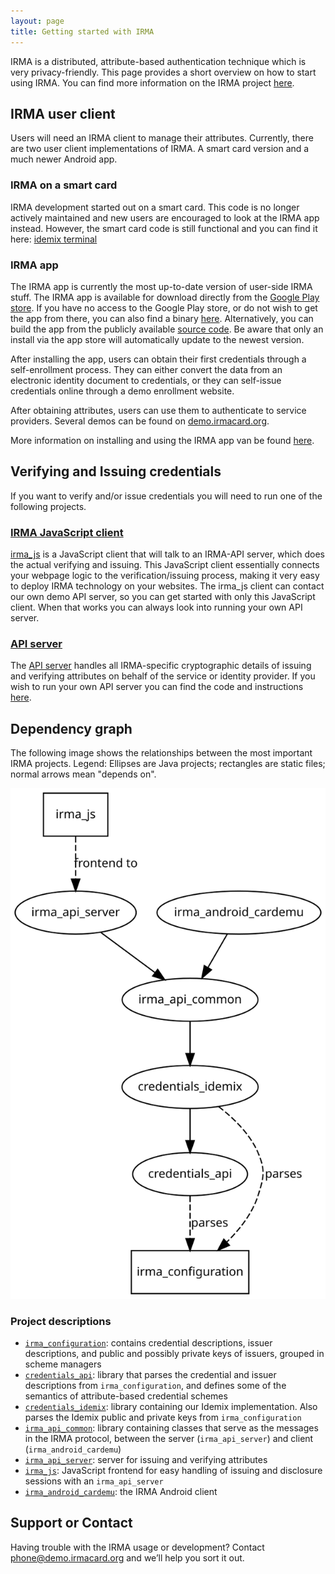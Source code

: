 ```yaml
---
layout: page
title: Getting started with IRMA
---
```


IRMA is a distributed, attribute-based authentication technique which is very privacy-friendly.
This page provides a short overview on how to start using IRMA.
You can find more information on the IRMA project [here](https://www.irmacard.org/).

## IRMA user client
Users will need an IRMA client to manage their attributes.
Currently, there are two user client implementations of IRMA.
A smart card version and a much newer Android app.

### IRMA on a smart card
IRMA development started out on a smart card.
This code is no longer actively maintained and new users are encouraged to look at the IRMA app instead.
However, the smart card code is still functional and you can find it here: [idemix terminal](https://github.com/credentials/idemix_terminal)

### IRMA app
The IRMA app is currently the most up-to-date version of user-side IRMA stuff.
The IRMA app is available for download directly from the [Google Play store](https://play.google.com/store/apps/details?id=org.irmacard.cardemu).
If you have no access to the Google Play store, or do not wish to get the app from there, you can also find a binary [here](https://www.irmacard.org/irmaphone/#install).
Alternatively, you can build the app from the publicly available [source code](https://github.com/credentials/irma_android_cardemu).
Be aware that only an install via the app store will automatically update to the newest version.

After installing the app, users can obtain their first credentials through a self-enrollment process.
They can either convert the data from an electronic identity document to credentials, or they can self-issue credentials online through a demo enrollment website.

After obtaining attributes, users can use them to authenticate to service providers.
Several demos can be found on [demo.irmacard.org](https://demo.irmacard.org/).

More information on installing and using the IRMA app van be found [here](https://www.irmacard.org/irmaphone/).


## Verifying and Issuing credentials
If you want to verify and/or issue credentials you will need to run one of the following projects.

### [IRMA JavaScript client](https://github.com/credentials/irma_js)
[irma_js](https://github.com/credentials/irma_js) is a JavaScript client that will talk to an IRMA-API server, which does the actual verifying and issuing.
This JavaScript client essentially connects your webpage logic to the verification/issuing process, making it very easy to deploy IRMA technology on your websites.
The irma_js client can contact our own demo API server, so you can get started with only this JavaScript client.
When that works you can always look into running your own API server.

### [API server](https://github.com/credentials/irma_api_server)
The [API server](https://github.com/credentials/irma_api_server) handles all IRMA-specific cryptographic details of issuing and verifying attributes on behalf of the service or identity provider.
If you wish to run your own API server you can find the code and instructions [here](https://github.com/credentials/irma_api_server).

<!---
## Adding new credentials
New attributes can be added to the IRMA configuration project.
--->

## Dependency graph

The following image shows the relationships between the most important IRMA projects. Legend: Ellipses are Java projects; rectangles are static files; normal arrows mean "depends on".

![IRMA stack](images/stack.svg)

### Project descriptions

 * [`irma_configuration`](https://github.com/credentials/irma_configuration): contains credential descriptions, issuer descriptions, and public and possibly private keys of issuers, grouped in scheme managers
 * [`credentials_api`](https://github.com/credentials/credentials_api): library that parses the credential and issuer descriptions from `irma_configuration`, and defines some of the semantics of attribute-based credential schemes
 * [`credentials_idemix`](https://github.com/credentials/credentials_idemix): library containing our Idemix implementation. Also parses the Idemix public and private keys from `irma_configuration`
 * [`irma_api_common`](https://github.com/credentials/irma_api_common): library containing classes that serve as the messages in the IRMA protocol, between the server (`irma_api_server`) and client (`irma_android_cardemu`)
 * [`irma_api_server`](https://github.com/credentials/irma_api_server): server for issuing and verifying attributes
 * [`irma_js`](https://github.com/credentials/irma_js): JavaScript frontend for easy handling of issuing and disclosure sessions with an `irma_api_server`
 * [`irma_android_cardemu`](https://github.com/credentials/irma_android_cardemu): the IRMA Android client

## Support or Contact
Having trouble with the IRMA usage or development? Contact <a href="mailto:phone@demo.irmacard.org">phone@demo.irmacard.org</a> and we’ll help you sort it out.
